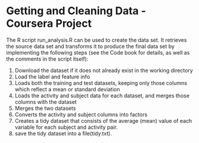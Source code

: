 # Getting and Cleaning Data - Coursera Project

The R script run_analysis.R can be used to create the data set. It retrieves the source data set and transforms it to produce
the final data set by implementing the following steps (see the Code book for details, as well as the comments in the script
itself):

1. Download the dataset if it does not already exist in the working directory
2. Load the label and feature info
3. Loads both the training and test datasets, keeping only those columns which reflect a mean or standard deviation
4. Loads the activity and subject data for each dataset, and merges those columns with the dataset
5. Merges the two datasets
6. Converts the activity and subject columns into factors
7. Creates a tidy dataset that consists of the average (mean) value of each variable for each subject and activity pair.
8. save the tidy dataset into a file(tidy.txt).